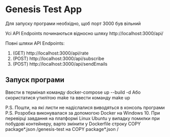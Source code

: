 # Genesis Test App

Для запуску програми необхідно, щоб порт 3000 був вільний

Усі API Endpoints починаються вiдносно шляху http://localhost:3000/api/

Повні шляхи API Endpoints:

1. (GET) http://localhost:3000/api/rate
2. (POST) http://localhost:3000/api/subscribe
3. (POST) http://localhost:3000/api/sendEmails

## Запуск програми

Ввести в термiнал команду docker-compose up --build -d
Або скористатися утилiтою make та ввести команду make up

P.S. Пошти, на якi листи не надiслалися виводяться в консоль програми
P.S. Розробка виконувалася за допомогою Docker на Windows 10. При перевiрцi завдання на платформi Linux Ubuntu у випадку помилки при побудовi контейнеру, варто змiнити у Dockerfile строку COPY package*.json /genesis-test на COPY package*.json /